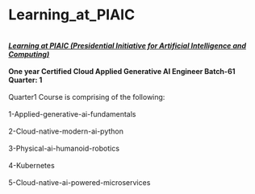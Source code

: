 # Learning_at_PIAIC
<br>
<b> <i> <u>Learning at PIAIC (Presidential Initiative for Artificial Intelligence and Computing) </u></i></b></br>
<br> <b> One year Certified Cloud Applied Generative AI Engineer Batch-61 Quarter: 1 </b></br>
<br>
Quarter1 Course is comprising of the following: </br>
<br>1-Applied-generative-ai-fundamentals </br>
<br>2-Cloud-native-modern-ai-python </br>
<br>3-Physical-ai-humanoid-robotics </br>
<br>4-Kubernetes </br>
<br>5-Cloud-native-ai-powered-microservices</br>


